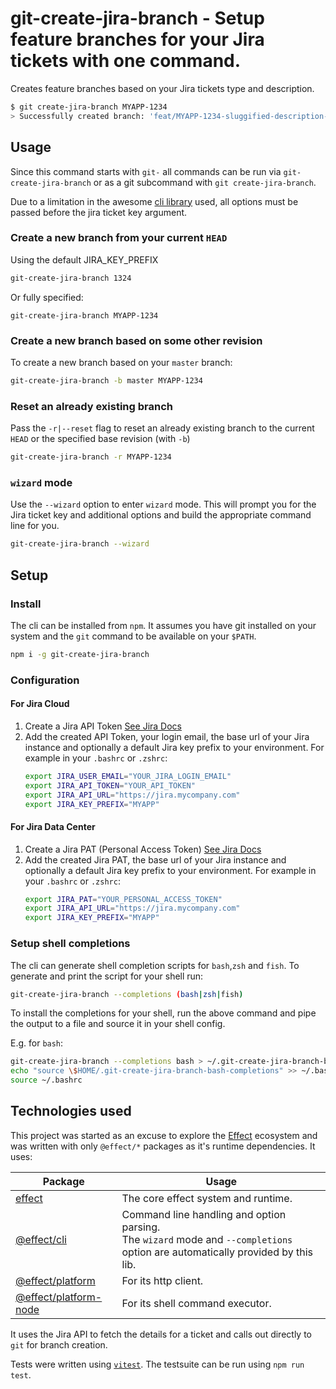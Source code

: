 # git-create-jira-branch - Setup feature branches for your Jira tickets with one command.

Creates feature branches based on your Jira tickets type and description.

```bash
$ git create-jira-branch MYAPP-1234
> Successfully created branch: 'feat/MYAPP-1234-sluggified-description-used-as-branchname'
```

## Usage

Since this command starts with `git-` all commands can be run via
`git-create-jira-branch` or as a git subcommand with `git create-jira-branch`.

Due to a limitation in the awesome [cli
library](https://github.com/Effect-TS/cli) used, all options must be passed
before the jira ticket key argument.

### Create a new branch from your current `HEAD`

Using the default JIRA_KEY_PREFIX

```bash
git-create-jira-branch 1324
```

Or fully specified:

```
git-create-jira-branch MYAPP-1234
```

### Create a new branch based on some other revision

To create a new branch based on your `master` branch:

```bash
git-create-jira-branch -b master MYAPP-1234
```

### Reset an already existing branch

Pass the `-r|--reset` flag to reset an already existing branch to the current
`HEAD` or the specified base revision (with `-b`)

```bash
git-create-jira-branch -r MYAPP-1234
```

### `wizard` mode

Use the `--wizard` option to enter `wizard` mode. This will prompt you for the
Jira ticket key and additional options and build the appropriate command line
for you.

```bash
git-create-jira-branch --wizard
```

## Setup

### Install

The cli can be installed from `npm`. It assumes you have git installed on your
system and the `git` command to be available on your `$PATH`.

```bash
npm i -g git-create-jira-branch
```

### Configuration

#### For Jira Cloud

1. Create a Jira API Token [See Jira
   Docs](https://support.atlassian.com/atlassian-account/docs/manage-api-tokens-for-your-atlassian-account/)
1. Add the created API Token, your login email, the base url of your Jira
   instance and optionally a default Jira key prefix to your environment.
   For example in your `.bashrc` or `.zshrc`:
   ```bash
   export JIRA_USER_EMAIL="YOUR_JIRA_LOGIN_EMAIL"
   export JIRA_API_TOKEN="YOUR_API_TOKEN"
   export JIRA_API_URL="https://jira.mycompany.com"
   export JIRA_KEY_PREFIX="MYAPP"
   ```

#### For Jira Data Center

1. Create a Jira PAT (Personal Access Token) [See Jira
   Docs](https://confluence.atlassian.com/enterprise/using-personal-access-tokens-1026032365.html)
1. Add the created Jira PAT, the base url of your Jira instance and optionally a
   default Jira key prefix to your environment.
   For example in your `.bashrc` or `.zshrc`:
   ```bash
   export JIRA_PAT="YOUR_PERSONAL_ACCESS_TOKEN"
   export JIRA_API_URL="https://jira.mycompany.com"
   export JIRA_KEY_PREFIX="MYAPP"
   ```

### Setup shell completions

The cli can generate shell completion scripts for `bash`,`zsh` and `fish`. To
generate and print the script for your shell run:

```bash
git-create-jira-branch --completions (bash|zsh|fish)
```

To install the completions for your shell, run the above command and pipe the
output to a file and source it in your shell config.

E.g. for `bash`:

```bash
git-create-jira-branch --completions bash > ~/.git-create-jira-branch-bash-completions
echo "source \$HOME/.git-create-jira-branch-bash-completions" >> ~/.bashrc
source ~/.bashrc
```

## Technologies used

This project was started as an excuse to explore the
[Effect](https://effect.website/) ecosystem and was written with only
`@effect/*` packages as it's runtime dependencies. It uses:

| Package                                                        | Usage                                                                                                                             |
| -------------------------------------------------------------- | --------------------------------------------------------------------------------------------------------------------------------- |
| [effect](https://github.com/Effect-TS/effect)                  | The core effect system and runtime.                                                                                               |
| [@effect/cli](https://github.com/Effect-TS/cli)                | Command line handling and option parsing.<br>The `wizard` mode and `--completions` option are automatically provided by this lib. |
| [@effect/platform](https://github.com/Effect-TS/platform)      | For its http client.                                                                                                              |
| [@effect/platform-node](https://github.com/Effect-TS/platform) | For its shell command executor.                                                                                                   |

It uses the Jira API to fetch the details for a ticket and calls out directly to `git` for branch creation.

Tests were written using [`vitest`](https://vitest.dev). The testsuite can be run using `npm run test`.
